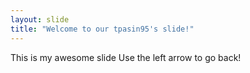 ```yaml
---
layout: slide
title: "Welcome to our tpasin95's slide!"
---
```

This is my awesome slide
Use the left arrow to go back!
